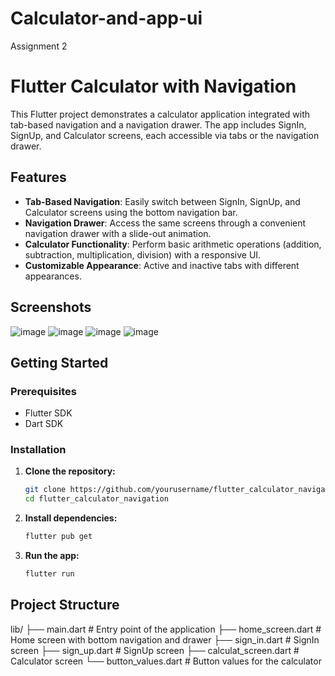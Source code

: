 # Calculator-and-app-ui
Assignment 2
# Flutter Calculator with Navigation

This Flutter project demonstrates a calculator application integrated with tab-based navigation and a navigation drawer. The app includes SignIn, SignUp, and Calculator screens, each accessible via tabs or the navigation drawer.

## Features
- **Tab-Based Navigation**: Easily switch between SignIn, SignUp, and Calculator screens using the bottom navigation bar.
- **Navigation Drawer**: Access the same screens through a convenient navigation drawer with a slide-out animation.
- **Calculator Functionality**: Perform basic arithmetic operations (addition, subtraction, multiplication, division) with a responsive UI.
- **Customizable Appearance**: Active and inactive tabs with different appearances.

## Screenshots
![image](https://github.com/Suetekh/Calculator-and-app-ui/assets/90240831/39fc70e6-0e49-46ba-b80d-c6725fd6f06b)
![image](https://github.com/Suetekh/Calculator-and-app-ui/assets/90240831/f1d82c1c-e86c-44e5-bdb2-43a3d01778cc)
![image](https://github.com/Suetekh/Calculator-and-app-ui/assets/90240831/59914356-7ccc-4d38-9c21-d9e81cb467f3)
![image](https://github.com/Suetekh/Calculator-and-app-ui/assets/90240831/ec01fa15-e4b8-45ce-8dcc-62dba3ec5c1e)



## Getting Started

### Prerequisites
- Flutter SDK
- Dart SDK

### Installation

1. **Clone the repository:**
    ```bash
    git clone https://github.com/yourusername/flutter_calculator_navigation.git
    cd flutter_calculator_navigation
    ```

2. **Install dependencies:**
    ```bash
    flutter pub get
    ```

3. **Run the app:**
    ```bash
    flutter run
    ```

## Project Structure

lib/
├── main.dart # Entry point of the application
├── home_screen.dart # Home screen with bottom navigation and drawer
├── sign_in.dart # SignIn screen
├── sign_up.dart # SignUp screen
├── calculat_screen.dart # Calculator screen
└── button_values.dart # Button values for the calculator





